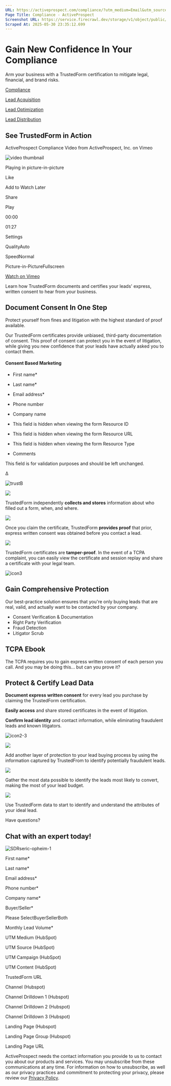 ```yaml
---
URL: https://activeprospect.com/compliance/?utm_medium=Email&utm_source=Website&utm_campaign=AP-Email-InsideCBM-Oct
Page Title: Compliance - ActiveProspect
Screenshot URL: https://service.firecrawl.dev/storage/v1/object/public/media/screenshot-fd69b1dd-ccfb-4fe3-8517-0e5a034f23e9.png
Scraped At: 2025-05-30 23:35:12.699
---
```

# Gain New Confidence In Your Compliance

Arm your business with a TrustedForm certification to mitigate legal, financial, and brand risks.



[Compliance](https://apdesignstage.wpengine.com/compliance/)


[Lead Acquisition](https://apdesignstage.wpengine.com/lead-acquisition/)


[Lead Optimization](https://apdesignstage.wpengine.com/lead-optimization/)


[Lead Distribution](https://apdesignstage.wpengine.com/lead-distribution/)

## See TrustedForm in Action

ActiveProspect Compliance Video from ActiveProspect, Inc. on Vimeo

![video thumbnail](https://i.vimeocdn.com/video/1044062098-f5f1760dff1dc47927c0ce216921f29a924406b41225dab1658de14824a24e44-d?mw=80&q=85)

Playing in picture-in-picture

Like

Add to Watch Later

Share

Play

00:00

01:27

Settings

QualityAuto

SpeedNormal

Picture-in-PictureFullscreen

[Watch on Vimeo](https://vimeo.com/503227127)

Learn how TrustedForm documents and certifies your leads' express, written consent to hear from your business.


## Document Consent In One Step

Protect yourself from fines and litigation with the highest standard of proof available.

Our TrustedForm certificates provide unbiased, third-party documentation of consent. This proof of consent can protect you in the event of litigation, while giving you new confidence that your leads have actually asked you to contact them.


#### Consent Based Marketing

- First name\*

- Last name\*

- Email address\*

- Phone number

- Company name

- This field is hidden when viewing the form
Resource ID

- This field is hidden when viewing the form
Resource URL

- This field is hidden when viewing the form
Resource Type

- Comments


This field is for validation purposes and should be left unchanged.



Δ

![trustB](https://activeprospect.com/wp-content/uploads/2020/12/trustB.png)


![](https://activeprospect.com/wp-content/plugins/bb-plugin/img/pixel.png)

TrustedForm independently **collects and stores** information about who filled out a form, when, and where.

![](https://activeprospect.com/wp-content/plugins/bb-plugin/img/pixel.png)

Once you claim the certificate, TrustedForm **provides proof** that prior, express written consent was obtained before you contact a lead.

![](https://activeprospect.com/wp-content/plugins/bb-plugin/img/pixel.png)

TrustedForm certificates are **tamper-proof**. In the event of a TCPA complaint, you can easily view the certificate and session replay and share a certificate with your legal team.

![icon3](https://activeprospect.com/wp-content/uploads/2020/12/icon3.png)

## Gain Comprehensive Protection

Our best-practice solution ensures that you're only buying leads that are real, valid, and actually want to be contacted by your company.

- Consent Verification & Documentation
- Right Party Verification
- Fraud Detection
- Litigator Scrub



## TCPA Ebook

The TCPA requires you to gain express written consent of each person you call. And you may be doing this... but can you prove it?


## Protect & Certify Lead Data

**Document express written consent** for every lead you purchase by claiming the TrustedForm certification.

**Easily access** and share stored certificates in the event of litigation.

**Confirm lead identity** and contact information, while eliminating fraudulent leads and known litigators.



![icon2-3](https://activeprospect.com/wp-content/uploads/2020/12/icon2-3.png)

![](https://activeprospect.com/wp-content/plugins/bb-plugin/img/pixel.png)

Add another layer of protection to your lead buying process by using the information captured by TrustedFrom to identify potentially fraudulent leads.

![](https://activeprospect.com/wp-content/plugins/bb-plugin/img/pixel.png)

Gather the most data possible to identify the leads most likely to convert, making the most of your lead budget.

![](https://activeprospect.com/wp-content/plugins/bb-plugin/img/pixel.png)

Use TrustedForm data to start to identify and understand the attributes of your ideal lead.

Have questions?

## Chat with an expert today!

![SDRseric-opheim-1](https://activeprospect.com/wp-content/uploads/2023/09/SDRseric-opheim-1.png)

First name\*

Last name\*

Email address\*

Phone number\*

Company name\*

Buyer/Seller\*

Please SelectBuyerSellerBoth

Monthly Lead Volume\*

UTM Medium (HubSpot)

UTM Source (HubSpot)

UTM Campaign (HubSpot)

UTM Content (HubSpot)

TrustedForm URL

Channel (Hubspot)

Channel Drilldown 1 (Hubspot)

Channel Drilldown 2 (Hubspot)

Channel Drilldown 3 (Hubspot)

Landing Page (Hubspot)

Landing Page Group (Hubspot)

Landing Page URL

ActiveProspect needs the contact information you provide to us to contact you about our products and services. You may unsubscribe from these communications at any time. For information on how to unsubscribe, as well as our privacy practices and commitment to protecting your privacy, please review our [Privacy Policy](https://activeprospect.com/privacy-policy/).

